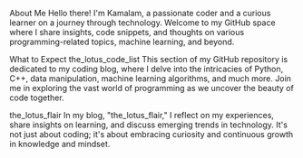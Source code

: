 About Me
Hello there! I'm Kamalam, a passionate coder and a curious learner on a journey through technology. Welcome to my GitHub space where I share insights, code snippets, and thoughts on various programming-related topics, machine learning, and beyond.

What to Expect
the_lotus_code_list
This section of my GitHub repository is dedicated to my coding blog, where I delve into the intricacies of Python, C++, data manipulation, machine learning algorithms, and much more. Join me in exploring the vast world of programming as we uncover the beauty of code together.

the_lotus_flair
In my blog, "the_lotus_flair," I reflect on my experiences, share insights on learning, and discuss emerging trends in technology. It's not just about coding; it's about embracing curiosity and continuous growth in knowledge and mindset.
